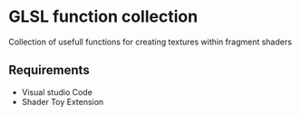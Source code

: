 # GLSL function collection
Collection of usefull functions for creating textures within fragment shaders

## Requirements
- Visual studio Code
- Shader Toy Extension